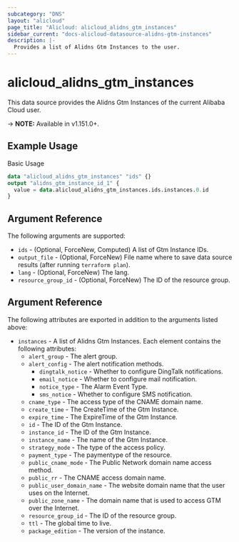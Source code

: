 ```yaml
---
subcategory: "DNS"
layout: "alicloud"
page_title: "Alicloud: alicloud_alidns_gtm_instances"
sidebar_current: "docs-alicloud-datasource-alidns-gtm-instances"
description: |-
  Provides a list of Alidns Gtm Instances to the user.
---
```


# alicloud\_alidns\_gtm\_instances

This data source provides the Alidns Gtm Instances of the current Alibaba Cloud user.

-> **NOTE:** Available in v1.151.0+.

## Example Usage

Basic Usage

```terraform
data "alicloud_alidns_gtm_instances" "ids" {}
output "alidns_gtm_instance_id_1" {
  value = data.alicloud_alidns_gtm_instances.ids.instances.0.id
}
```

## Argument Reference

The following arguments are supported:

* `ids` - (Optional, ForceNew, Computed)  A list of Gtm Instance IDs.
* `output_file` - (Optional, ForceNew) File name where to save data source results (after running `terraform plan`).
* `lang` - (Optional, ForceNew) The lang.
* `resource_group_id` - (Optional, ForceNew) The ID of the resource group.

## Argument Reference

The following attributes are exported in addition to the arguments listed above:

* `instances` - A list of Alidns Gtm Instances. Each element contains the following attributes:
    * `alert_group` - The alert group.
    * `alert_config` - The alert notification methods.
      * `dingtalk_notice` - Whether to configure DingTalk notifications.
      * `email_notice` -  Whether to configure mail notification.
      * `notice_type` - The Alarm Event Type. 
      * `sms_notice` - Whether to configure SMS notification.
    * `cname_type` - The access type of the CNAME domain name.
    * `create_time` - The CreateTime of the Gtm Instance.
    * `expire_time` - The ExpireTime of the Gtm Instance.
    * `id` - The ID of the Gtm Instance.
    * `instance_id` - The ID of the Gtm Instance.
    * `instance_name` - The name of the Gtm Instance.
    * `strategy_mode` - The type of the access policy.
    * `payment_type` - The paymentype of the resource.
    * `public_cname_mode` - The Public Network domain name access method.
    * `public_rr` - The CNAME access domain name.
    * `public_user_domain_name` - The website domain name that the user uses on the Internet.
    * `public_zone_name` - The domain name that is used to access GTM over the Internet.
    * `resource_group_id` - The ID of the resource group.
    * `ttl` - The global time to live.
    * `package_edition` - The version of the instance.
